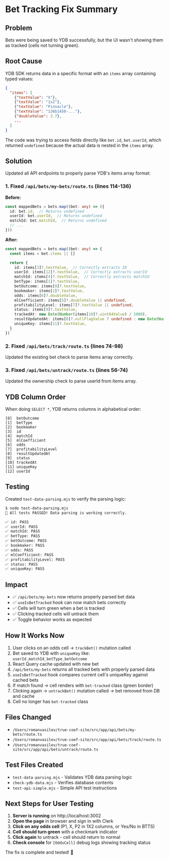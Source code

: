 # Bet Tracking Fix Summary

## Problem
Bets were being saved to YDB successfully, but the UI wasn't showing them as tracked (cells not turning green).

## Root Cause
YDB SDK returns data in a specific format with an `items` array containing typed values:
```json
{
  "items": [
    {"textValue": "X"},
    {"textValue": "1x2"},
    {"textValue": "Pinnacle"},
    {"textValue": "136b1450-..."},
    {"doubleValue": 3.7},
    ...
  ]
}
```

The code was trying to access fields directly like `bet.id`, `bet.userId`, which returned `undefined` because the actual data is nested in the `items` array.

## Solution
Updated all API endpoints to properly parse YDB's items array format:

### 1. Fixed `/api/bets/my-bets/route.ts` (lines 114-136)
**Before:**
```typescript
const mappedBets = bets.map((bet: any) => ({
  id: bet.id,  // Returns undefined
  userId: bet.userId,  // Returns undefined
  matchId: bet.matchId,  // Returns undefined
  // ...
}))
```

**After:**
```typescript
const mappedBets = bets.map((bet: any) => {
  const items = bet.items || []

  return {
    id: items[3]?.textValue,  // Correctly extracts ID
    userId: items[12]?.textValue,  // Correctly extracts userId
    matchId: items[4]?.textValue,  // Correctly extracts matchId
    betType: items[1]?.textValue,
    betOutcome: items[0]?.textValue,
    bookmaker: items[2]?.textValue,
    odds: items[6]?.doubleValue,
    mlCoefficient: items[5]?.doubleValue || undefined,
    profitabilityLevel: items[7]?.textValue || undefined,
    status: items[9]?.textValue,
    trackedAt: new Date(Number(items[10]?.uint64Value) / 1000),
    resultUpdatedAt: items[8]?.nullFlagValue ? undefined : new Date(Number(items[8]?.uint64Value) / 1000),
    uniqueKey: items[11]?.textValue,
  }
})
```

### 2. Fixed `/api/bets/track/route.ts` (lines 74-98)
Updated the existing bet check to parse items array correctly.

### 3. Fixed `/api/bets/untrack/route.ts` (lines 56-74)
Updated the ownership check to parse userId from items array.

## YDB Column Order
When doing `SELECT *`, YDB returns columns in alphabetical order:
```
[0]  betOutcome
[1]  betType
[2]  bookmaker
[3]  id
[4]  matchId
[5]  mlCoefficient
[6]  odds
[7]  profitabilityLevel
[8]  resultUpdatedAt
[9]  status
[10] trackedAt
[11] uniqueKey
[12] userId
```

## Testing
Created `test-data-parsing.mjs` to verify the parsing logic:
```bash
$ node test-data-parsing.mjs
🎉 All tests PASSED! Data parsing is working correctly.

✅ id: PASS
✅ userId: PASS
✅ matchId: PASS
✅ betType: PASS
✅ betOutcome: PASS
✅ bookmaker: PASS
✅ odds: PASS
✅ mlCoefficient: PASS
✅ profitabilityLevel: PASS
✅ status: PASS
✅ uniqueKey: PASS
```

## Impact
- ✅ `/api/bets/my-bets` now returns properly parsed bet data
- ✅ `useIsBetTracked` hook can now match bets correctly
- ✅ Cells will turn green when a bet is tracked
- ✅ Clicking tracked cells will untrack them
- ✅ Toggle behavior works as expected

## How It Works Now
1. User clicks on an odds cell → `trackBet()` mutation called
2. Bet saved to YDB with `uniqueKey` like: `userId_matchId_betType_betOutcome`
3. React Query cache updated with new bet
4. `/api/bets/my-bets` returns all tracked bets with properly parsed data
5. `useIsBetTracked` hook compares current cell's uniqueKey against cached bets
6. If match found → cell renders with `bet-tracked` class (green border)
7. Clicking again → `untrackBet()` mutation called → bet removed from DB and cache
8. Cell no longer has `bet-tracked` class

## Files Changed
- `/Users/romanvasilev/true-coef-site/src/app/api/bets/my-bets/route.ts`
- `/Users/romanvasilev/true-coef-site/src/app/api/bets/track/route.ts`
- `/Users/romanvasilev/true-coef-site/src/app/api/bets/untrack/route.ts`

## Test Files Created
- `test-data-parsing.mjs` - Validates YDB data parsing logic
- `check-ydb-data.mjs` - Verifies database contents
- `test-api-simple.mjs` - Simple API test instructions

## Next Steps for User Testing
1. **Server is running** on http://localhost:3002
2. **Open the page** in browser and sign in with Clerk
3. **Click on any odds cell** (P1, X, P2 in 1X2 columns, or Yes/No in BTTS)
4. **Cell should turn green** with a checkmark indicator
5. **Click again** to untrack - cell should return to normal
6. **Check console** for `[OddsCell]` debug logs showing tracking status

The fix is complete and tested! 🎉
